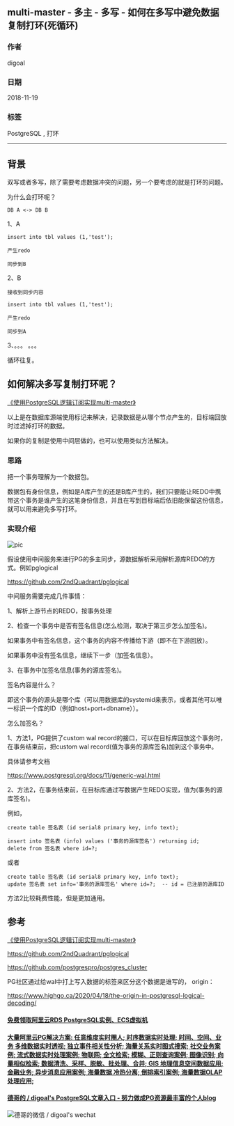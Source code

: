## multi-master - 多主 - 多写 - 如何在多写中避免数据复制打环(死循环)   
                                                                               
### 作者                                                                               
digoal                                                                               
                                                                               
### 日期                                                                               
2018-11-19                                                                           
                                                                               
### 标签                                                                               
PostgreSQL , 打环         
                                                                               
----                                                                               
                                                                               
## 背景     
双写或者多写，除了需要考虑数据冲突的问题，另一个要考虑的就是打环的问题。  
  
为什么会打环呢？  
  
```  
DB A <-> DB B  
```  
  
1、A  
  
```  
insert into tbl values (1,'test');  
  
产生redo  
  
同步到B  
```  
  
2、B  
  
```  
接收到同步内容  
  
insert into tbl values (1,'test');  
  
产生redo  
  
同步到A  
```  
  
3、。。。 。。。  
    
循环往复。  
  
## 如何解决多写复制打环呢？  
  
[《使用PostgreSQL逻辑订阅实现multi-master》](../201706/20170624_01.md)    
    
以上是在数据库源端使用标记来解决，记录数据是从哪个节点产生的，目标端回放时过滤掉打环的数据。  
  
如果你的复制是使用中间层做的，也可以使用类似方法解决。  
  
### 思路  
把一个事务理解为一个数据包。  
  
数据包有身份信息，例如是A库产生的还是B库产生的，我们只要能让REDO中携带这个事务是谁产生的这笔身份信息，并且在写到目标端后依旧能保留这份信息，就可以用来避免多写打环。  
  
### 实现介绍  
  
![pic](20181119_01_pic_001.jpg)  
  
假设使用中间服务来进行PG的多主同步，源数据解析采用解析源库REDO的方式。例如pglogical  
  
https://github.com/2ndQuadrant/pglogical  
  
中间服务需要完成几件事情：  
  
1、解析上游节点的REDO，按事务处理  
  
2、检查一个事务中是否有签名信息(怎么检测，取决于第三步怎么加签名)。  
  
如果事务中有签名信息，这个事务的内容不传播给下游（即不在下游回放）。  
  
如果事务中没有签名信息，继续下一步（加签名信息）。  
  
3、在事务中加签名信息(事务的源库签名)。  
  
签名内容是什么？  
  
即这个事务的源头是哪个库（可以用数据库的systemid来表示，或者其他可以唯一标识一个库的ID（例如host+port+dbname））。  
  
怎么加签名？  
  
1、方法1，PG提供了custom wal record的接口，可以在目标库回放这个事务时，在事务结束前，把custom wal record(值为事务的源库签名)加到这个事务中。    
  
具体请参考文档   
  
https://www.postgresql.org/docs/11/generic-wal.html  
  
2、方法2，在事务结束前，在目标库通过写数据产生REDO实现，值为(事务的源库签名)。  
  
例如，  
  
```  
create table 签名表 (id serial8 primary key, info text);  
```  
  
```  
insert into 签名表 (info) values ('事务的源库签名') returning id;   
delete from 签名表 where id=?;   
```  
  
或者  
  
```  
create table 签名表 (id serial8 primary key, info text);  
update 签名表 set info='事务的源库签名' where id=?;  -- id = 已注册的源库ID   
```  
  
方法2比较耗费性能，但是更加通用。     
    
## 参考
[《使用PostgreSQL逻辑订阅实现multi-master》](../201706/20170624_01.md)  
  
https://github.com/2ndQuadrant/pglogical  
  
https://github.com/postgrespro/postgres_cluster  
  
PG社区通过给wal中打上写入数据的标签来区分这个数据是谁写的， origin：  
  
https://www.highgo.ca/2020/04/18/the-origin-in-postgresql-logical-decoding/  
     
     
  
  
  
  
  
  
  
  
  
  
  
  
  
  
  
  
  
  
  
  
  
  
  
  
  
  
  
  
  
  
  
  
  
#### [免费领取阿里云RDS PostgreSQL实例、ECS虚拟机](https://www.aliyun.com/database/postgresqlactivity "57258f76c37864c6e6d23383d05714ea")
  
  
#### [大量阿里云PG解决方案: 任意维度实时圈人; 时序数据实时处理; 时间、空间、业务 多维数据实时透视; 独立事件相关性分析; 海量关系实时图式搜索; 社交业务案例; 流式数据实时处理案例; 物联网; 全文检索; 模糊、正则查询案例; 图像识别; 向量相似检索; 数据清洗、采样、脱敏、批处理、合并; GIS 地理信息空间数据应用; 金融业务; 异步消息应用案例; 海量数据 冷热分离; 倒排索引案例; 海量数据OLAP处理应用;](https://yq.aliyun.com/topic/118 "40cff096e9ed7122c512b35d8561d9c8")
  
  
#### [德哥的 / digoal's PostgreSQL文章入口 - 努力做成PG资源最丰富的个人blog](https://github.com/digoal/blog/blob/master/README.md "22709685feb7cab07d30f30387f0a9ae")
  
  
![德哥的微信 / digoal's wechat](../pic/digoal_weixin.jpg "f7ad92eeba24523fd47a6e1a0e691b59")
  
